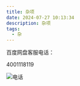 ```yaml
---
title: 杂项
date: 2024-07-27 10:13:34
description: 杂项
tags:
  - 杂
---
```


百度网盘客服电话：

4001118119

![电话](1.jpg)

